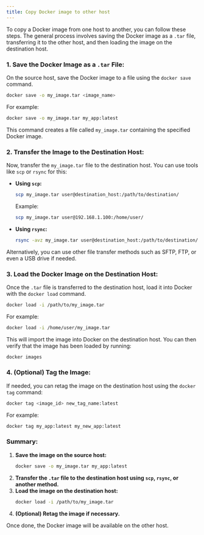 ```yaml
---
title: Copy Docker image to other host
---
```


To copy a Docker image from one host to another, you can follow these steps. The general process involves saving the Docker image as a `.tar` file, transferring it to the other host, and then loading the image on the destination host.

### **1. Save the Docker Image as a `.tar` File:**

On the source host, save the Docker image to a file using the `docker save` command.

```bash
docker save -o my_image.tar <image_name>
```

For example:
```bash
docker save -o my_image.tar my_app:latest
```

This command creates a file called `my_image.tar` containing the specified Docker image.

### **2. Transfer the Image to the Destination Host:**

Now, transfer the `my_image.tar` file to the destination host. You can use tools like `scp` or `rsync` for this:

- **Using `scp`:**
  ```bash
  scp my_image.tar user@destination_host:/path/to/destination/
  ```

  Example:
  ```bash
  scp my_image.tar user@192.168.1.100:/home/user/
  ```

- **Using `rsync`:**
  ```bash
  rsync -avz my_image.tar user@destination_host:/path/to/destination/
  ```

Alternatively, you can use other file transfer methods such as SFTP, FTP, or even a USB drive if needed.

### **3. Load the Docker Image on the Destination Host:**

Once the `.tar` file is transferred to the destination host, load it into Docker with the `docker load` command.

```bash
docker load -i /path/to/my_image.tar
```

For example:
```bash
docker load -i /home/user/my_image.tar
```

This will import the image into Docker on the destination host. You can then verify that the image has been loaded by running:

```bash
docker images
```

### **4. (Optional) Tag the Image:**

If needed, you can retag the image on the destination host using the `docker tag` command:

```bash
docker tag <image_id> new_tag_name:latest
```

For example:
```bash
docker tag my_app:latest my_new_app:latest
```

### Summary:
1. **Save the image on the source host:**
   ```bash
   docker save -o my_image.tar my_app:latest
   ```
2. **Transfer the `.tar` file to the destination host using `scp`, `rsync`, or another method.**
3. **Load the image on the destination host:**
   ```bash
   docker load -i /path/to/my_image.tar
   ```
4. **(Optional) Retag the image if necessary.**

Once done, the Docker image will be available on the other host.
